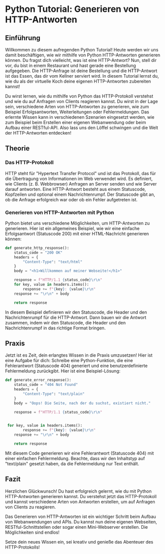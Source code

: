 # Python Tutorial: Generieren von HTTP-Antworten

## Einführung
Willkommen zu diesem aufregenden Python Tutorial! Heute werden wir uns damit beschäftigen, wie wir mithilfe von Python HTTP-Antworten generieren können. Du fragst dich vielleicht, was ist eine HTTP-Antwort? Nun, stell dir vor, du bist in einem Restaurant und hast gerade eine Bestellung aufgegeben. Die HTTP-Anfrage ist deine Bestellung und die HTTP-Antwort ist das Essen, das dir vom Kellner serviert wird. In diesem Tutorial lernst du, wie du als der virtuelle Koch deine eigenen HTTP-Antworten zubereiten kannst!

Du wirst lernen, wie du mithilfe von Python das HTTP-Protokoll verstehst und wie du auf Anfragen von Clients reagieren kannst. Du wirst in der Lage sein, verschiedene Arten von HTTP-Antworten zu generieren, wie zum Beispiel Erfolgsantworten, Weiterleitungen oder Fehlermeldungen. Das erlernte Wissen kann in verschiedenen Szenarien eingesetzt werden, wie zum Beispiel beim Erstellen einer eigenen Webanwendung oder beim Aufbau einer RESTful-API. Also lass uns den Löffel schwingen und die Welt der HTTP-Antworten entdecken!

## Theorie
### Das HTTP-Protokoll
HTTP steht für "Hypertext Transfer Protocol" und ist das Protokoll, das für die Übertragung von Informationen im Web verwendet wird. Es definiert, wie Clients (z. B. Webbrowser) Anfragen an Server senden und wie Server darauf antworten. Eine HTTP-Antwort besteht aus einem Statuscode, Kopfzeilen und optional einem Nachrichtenrumpf. Der Statuscode gibt an, ob die Anfrage erfolgreich war oder ob ein Fehler aufgetreten ist.

### Generieren von HTTP-Antworten mit Python
Python bietet uns verschiedene Möglichkeiten, um HTTP-Antworten zu generieren. Hier ist ein allgemeines Beispiel, wie wir eine einfache Erfolgsantwort (Statuscode 200) mit einer HTML-Nachricht generieren können:

```python
def generate_http_response():
    status_code = "200 OK"
    headers = {
        "Content-Type": "text/html"
    }
    body = "<h1>Willkommen auf meiner Webseite!</h1>"

    response = f"HTTP/1.1 {status_code}\r\n"
    for key, value in headers.items():
        response += f"{key}: {value}\r\n"
    response += "\r\n" + body

    return response
```

In diesem Beispiel definieren wir den Statuscode, die Header und den Nachrichtenrumpf für die HTTP-Antwort. Dann bauen wir die Antwort zusammen, indem wir den Statuscode, die Header und den Nachrichtenrumpf in das richtige Format bringen.

## Praxis
Jetzt ist es Zeit, dein erlangtes Wissen in die Praxis umzusetzen! Hier ist eine Aufgabe für dich: Schreibe eine Python-Funktion, die eine Fehlerantwort (Statuscode 404) generiert und eine benutzerdefinierte Fehlermeldung zurückgibt. Hier ist eine Beispiel-Lösung:

```python
def generate_error_response():
    status_code = "404 Not Found"
    headers = {
        "Content-Type": "text/plain"
    }
    body = "Oops! Die Seite, nach der du suchst, existiert nicht."

    response = f"HTTP/1.1 {status_code}\r\n"
   

 for key, value in headers.items():
        response += f"{key}: {value}\r\n"
    response += "\r\n" + body

    return response
```

Mit diesem Code generieren wir eine Fehlerantwort (Statuscode 404) mit einer einfachen Fehlermeldung. Beachte, dass wir den Inhaltstyp auf "text/plain" gesetzt haben, da die Fehlermeldung nur Text enthält.

## Fazit
Herzlichen Glückwunsch! Du hast erfolgreich gelernt, wie du mit Python HTTP-Antworten generieren kannst. Du verstehst jetzt das HTTP-Protokoll und kannst verschiedene Arten von Antworten erstellen, um auf Anfragen von Clients zu reagieren.

Das Generieren von HTTP-Antworten ist ein wichtiger Schritt beim Aufbau von Webanwendungen und APIs. Du kannst nun deine eigenen Webseiten, RESTful-Schnittstellen oder sogar einen Mini-Webserver erstellen. Die Möglichkeiten sind endlos!

Setze dein neues Wissen ein, sei kreativ und genieße das Abenteuer des HTTP-Protokolls!